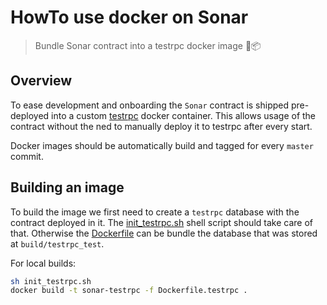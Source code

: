 # HowTo use docker on Sonar

> Bundle Sonar contract into a testrpc docker image 🐳📦

## Overview

To ease development and onboarding the `Sonar` contract is shipped pre-deployed into a custom [testrpc](https://github.com/ethereumjs/testrpc) docker container. This allows usage of the contract without the ned to manually deploy it to testrpc after every start.

Docker images should be automatically build and tagged for every `master` commit.

## Building an image

To build the image we first need to create a `testrpc` database with the contract deployed in it. The [init_testrpc.sh](init_testrpc.sh) shell script should take care of that. Otherwise the [Dockerfile](Dockerfile) can be bundle the database that was stored at `build/testrpc_test`.

For local builds:

```sh
sh init_testrpc.sh
docker build -t sonar-testrpc -f Dockerfile.testrpc .
```
